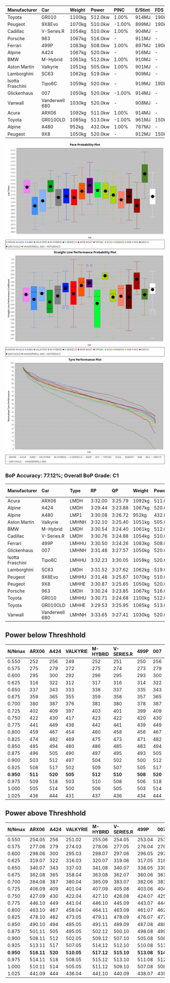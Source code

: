 | Manufacturer     | Car            | Weight | Power   | PINC    | E/Stint | FDS     |
|:-|:-|:-|:-|:-|:-|:-|
| Toyota           | GR010          | 1100kg | 512.0kw | 1.00%   | 914MJ   | 190kph  |
| Peugeot          | 9X8Evo         | 1070kg | 510.0kw | -1.00%  | 899MJ   | 190kph  |
| Cadillac         | V-Series.R     | 1054kg | 510.0kw | 1.00%   | 904MJ   |    -    |
| Porsche          | 963            | 1067kg | 516.0kw |    -    | 911MJ   |    -    |
| Ferrari          | 499P           | 1083kg | 508.0kw | 1.00%   | 897MJ   | 190kph  |
| Alpine           | A424           | 1067kg | 520.0kw |    -    | 916MJ   |    -    |
| BMW              | M-Hybrid       | 1061kg | 512.0kw | 1.00%   | 910MJ   |    -    |
| Aston Martin     | Valkyrie       | 1051kg | 505.0kw | 1.00%   | 901MJ   |    -    |
| Lamborghini      | SC63           | 1062kg | 519.0kw |    -    | 909MJ   |    -    |
| Isotta Fraschini | Tipo6C         | 1059kg | 520.0kw |    -    | 919MJ   | 190kph  |
| Glickenhaus      | 007            | 1050kg | 520.0kw | -1.00%  | 914MJ   |    -    |
| Vanwall          | Vanderwell 680 | 1030kg | 520.0kw |    -    | 908MJ   |    -    |
| Acura            | ARX06          | 1092kg | 511.0kw | 1.00%   | 914MJ   |    -    |
| Toyota           | GR010OLD       | 1085kg | 513.0kw | -1.00%  | 961MJ   | 150kph  |
| Alpine           | A480           | 952kg  | 432.0kw | 1.00%   | 767MJ   |    -    |
| Peugeot          | 9X8            | 1050kg | 520.0kw |    -    | 912MJ   | 150kph  |

![PACECHART](./IMG/ACOMETHOD.png)
![STRAIGHTLINEPERFORMANCECHART](./IMG/ACOMETHOD_sp.png)
![TYREPERFORMANCECHART](./IMG/ACOMETHOD_tw.png)

### BoP Accuracy: 77.12%; Overall BoP Grade: C1
| Manufacturer     | Car            | Type  | RP      | QP      | Weight | Power¹  | Threshhold | PINC    | Power²   | E/Stint | AVG Vmax  | FDS     | RDLC | L/Stint | BOP-Grade | Model Accuracy | Model Points | Match% | SimDiff |
|:-|:-|:-|:-|:-|:-|:-|:-|:-|:-|:-|:-|:-|:-|:-|:-|:-|:-|:-|:-|
| Acura            | ARX06          | LMDH  | 3:32.00 | 3:25.79 | 1092kg | 511.0kw | 210.0kph   | 1.00%   | 516.10kw |  914MJ  | 319.41kph |    -    | 0.98 | 12      | +C2       | 100.00%        | 996          | 72.37% | #       |
| Alpine           | A424           | LMDH  | 3:29.44 | 3:23.88 | 1067kg | 520.0kw | 210.0kph   |    -    | 520.00kw |  916MJ  | 319.17kph |    -    | 1.01 | 12      | -D2       | 96.10%         | 2390         | 61.14% | #       |
| Alpine           | A480           | LMP1  | 3:30.08 | 3:26.72 |  952kg | 432.0kw | 210.0kph   | 1.00%   | 436.30kw |  767MJ  | 320.03kph |    -    | 0.98 | 11      | -C1       | 95.62%         | 1701         | 78.15% | -0.61   |
| Aston Martin     | Valkyrie       | LMHNH | 3:32.10 | 3:25.40 | 1051kg | 505.0kw | 210.0kph   | 1.00%   | 510.00kw |  901MJ  | 317.52kph |    -    | 1.03 | 12      | +E1       | 100.00%        | 466          | 57.85% | #       |
| BMW              | M-Hybrid       | LMDH  | 3:30.54 | 3:24.40 | 1061kg | 512.0kw | 210.0kph   | 1.00%   | 517.10kw |  910MJ  | 320.51kph |    -    | 1.01 | 12      | -B1       | 100.00%        | 3339         | 86.29% | #       |
| Cadillac         | V-Series.R     | LMDH  | 3:30.76 | 3:24.88 | 1054kg | 510.0kw | 210.0kph   | 1.00%   | 515.10kw |  904MJ  | 322.67kph |    -    | 1.02 | 12      | -A2       | 99.56%         | 5841         | 94.60% | #       |
| Ferrari          | 499P           | LMHHU | 3:30.50 | 3:24.26 | 1083kg | 508.0kw | 210.0kph   | 1.00%   | 513.10kw |  897MJ  | 319.92kph | 190kph  | 1.03 | 12      | -B1       | 99.57%         | 7417         | 87.49% | #       |
| Glickenhaus      | 007            | LMHNH | 3:31.48 | 3:27.57 | 1050kg | 520.0kw | 210.0kph   | -1.00%  | 514.80kw |  914MJ  | 326.14kph |    -    | 0.95 | 12      | +B1       | 93.90%         | 2170         | 88.52% | +1.73   |
| Isotta Fraschini | Tipo6C         | LMHHU | 3:32.23 | 3:30.05 | 1059kg | 520.0kw | 210.0kph   |    -    | 520.00kw |  919MJ  | 323.82kph | 190kph  | 1.06 | 12      | +E2       | 100.00%        | 132          | 52.81% | +1.55   |
| Lamborghini      | SC63           | LMDH  | 3:31.52 | 3:27.62 | 1062kg | 519.0kw | 210.0kph   |    -    | 519.00kw |  909MJ  | 317.46kph |    -    | 1.05 | 12      | +A2       | 100.00%        | 784          | 92.18% | +1.53   |
| Peugeot          | 9X8Evo         | LMHHU | 3:31.48 | 3:25.67 | 1070kg | 510.0kw | 210.0kph   | -1.00%  | 504.90kw |  899MJ  | 327.65kph | 190kph  | 0.99 | 12      | +B2       | 100.00%        | 1891         | 81.02% | #       |
| Peugeot          | 9X8            | LMHHE | 3:30.87 | 3:25.65 | 1050kg | 520.0kw | 210.0kph   |    -    | 520.00kw |  912MJ  | 319.54kph | 150kph  | 1.03 | 12      | ~A1       | 99.96%         | 4579         | 97.61% | -0.39   |
| Porsche          | 963            | LMDH  | 3:30.24 | 3:23.85 | 1067kg | 516.0kw | 210.0kph   |    -    | 516.00kw |  911MJ  | 320.20kph |    -    | 1.01 | 12      | -B2       | 98.39%         | 16118        | 81.68% | #       |
| Toyota           | GR010          | LMHHU | 3:30.71 | 3:24.68 | 1100kg | 512.0kw | 210.0kph   | 1.00%   | 517.10kw |  914MJ  | 317.95kph | 190kph  | 1.00 | 12      | -A2       | 99.90%         | 5196         | 93.21% | #       |
| Toyota           | GR010OLD       | LMHHE | 3:29.53 | 3:25.95 | 1085kg | 513.0kw | 210.0kph   | -1.00%  | 507.90kw |  961MJ  | 326.18kph | 150kph  | 1.01 | 12      | -D2       | 97.31%         | 905          | 63.21% | +2.22   |
| Vanwall          | Vanderwell 680 | LMHNH | 3:33.65 | 3:27.41 | 1030kg | 520.0kw | 210.0kph   |    -    | 520.00kw |  908MJ  | 323.38kph |    -    | 1.02 | 12      | +Ω1       | 98.91%         | 543          | 45.83% | +0.56   |

## Power below Threshhold
| N/Nmax    | ARX06   | A424    | VALKYRIE | M-HYBRID | V-SERIES.R | 499P    | 007     | TIPO6C  | SC63    | 9X8EVO  | 9X8     | 963     | GR010   | GR010OLD | VANDERWELL 680 | ​     | RPM      | A480       |
|:-|:-|:-|:-|:-|:-|:-|:-|:-|:-|:-|:-|:-|:-|:-|:-|:-|:-|:-|
|  0.550    |  252    |  256    |  249     |  252     |  251       |  250    |  256    |  256    |  256    |  251    |  256    |  254    |  252    |  253     |  256           |  ​    |   --     |   -        |
|  0.575    |  275    |  279    |  272     |  275     |  274       |  273    |  279    |  279    |  279    |  274    |  279    |  277    |  275    |  276     |  279           |  ​    |   --     |   -        |
|  0.600    |  295    |  300    |  292     |  296     |  295       |  293    |  300    |  300    |  299    |  295    |  300    |  298    |  296    |  296     |  300           |  ​    |   --     |   -        |
|  0.625    |  316    |  322    |  312     |  317     |  316       |  314    |  322    |  322    |  321    |  316    |  322    |  319    |  317    |  317     |  322           |  ​    |   --     |   -        |
|  0.650    |  337    |  343    |  333     |  338     |  337       |  335    |  343    |  343    |  342    |  337    |  343    |  340    |  338    |  338     |  343           |  ​    |   --     |   -        |
|  0.675    |  359    |  365    |  355     |  359     |  358       |  357    |  365    |  365    |  364    |  358    |  365    |  362    |  359    |  360     |  365           |  ​    |   --     |   -        |
|  0.700    |  380    |  387    |  376     |  381     |  380       |  378    |  387    |  387    |  386    |  380    |  387    |  384    |  381    |  382     |  387           |  ​    |   --     |   -        |
|  0.725    |  402    |  409    |  397     |  403     |  401       |  399    |  409    |  409    |  408    |  401    |  409    |  406    |  403    |  403     |  409           |  ​    |   --     |   -        |
|  0.750    |  422    |  430    |  417     |  423     |  422       |  420    |  430    |  430    |  429    |  422    |  430    |  427    |  423    |  424     |  430           |  ​    |   --     |   -        |
|  0.775    |  441    |  449    |  436     |  442     |  441       |  439    |  449    |  449    |  448    |  441    |  449    |  446    |  442    |  443     |  449           |  ​    |  5000    |  -3386005  |
|  0.800    |  459    |  467    |  454     |  460     |  458       |  456    |  467    |  467    |  466    |  458    |  467    |  463    |  460    |  461     |  467           |  ​    |  5500    |  -3687783  |
|  0.825    |  474    |  482    |  469     |  475     |  473       |  471    |  482    |  482    |  481    |  473    |  482    |  478    |  475    |  476     |  482           |  ​    |  5999    |  -4004324  |
|  0.850    |  485    |  494    |  480     |  486     |  485       |  483    |  494    |  494    |  493    |  485    |  494    |  490    |  486    |  487     |  494           |  ​    |  6499    |  -4335628  |
|  0.875    |  496    |  505    |  490     |  497     |  495       |  493    |  505    |  505    |  504    |  495    |  505    |  501    |  497    |  498     |  505           |  ​    |  7000    |  -4681695  |
|  0.900    |  503    |  512    |  497     |  504     |  502       |  500    |  512    |  512    |  511    |  502    |  512    |  508    |  504    |  505     |  512           |  ​    |  7500    |  -5042525  |
|  0.925    |  508    |  517    |  502     |  509     |  507       |  505    |  517    |  517    |  516    |  507    |  517    |  513    |  509    |  510     |  517           |  ​    |  8000    |  429       |
| **0.950** | **511** | **520** | **505**  | **512**  | **510**    | **508** | **520** | **520** | **519** | **510** | **520** | **516** | **512** | **513**  | **520**        | **​** | **8499** | **432**    |
|  0.975    |  509    |  518    |  503     |  510     |  508       |  506    |  518    |  518    |  517    |  508    |  518    |  514    |  510    |  511     |  518           |  ​    |  9000    |  216       |
|  1.000    |  505    |  514    |  500     |  506     |  505       |  503    |  514    |  514    |  513    |  505    |  514    |  510    |  506    |  507     |  514           |  ​    |   --     |   -        |
|  1.025    |  436    |  444    |  431     |  437     |  436       |  434    |  444    |  444    |  443    |  436    |  444    |  441    |  437    |  438     |  444           |  ​    |   --     |   -        |

## Power above Threshhold
| N/Nmax    | ARX06      | A424    | VALKYRIE   | M-HYBRID   | V-SERIES.R | 499P       | 007        | TIPO6C  | SC63    | 9X8EVO     | 9X8     | 963     | GR010      | GR010OLD   | VANDERWELL 680 | ​     | RPM      | A480            |
|:-|:-|:-|:-|:-|:-|:-|:-|:-|:-|:-|:-|:-|:-|:-|:-|:-|:-|:-|
|  0.550    |  254.05    |  256    |  251.02    |  255.06    |  254.05    |  253.04    |  253.39    |  256    |  256    |  248.44    |  256    |  254    |  255.06    |  250.43    |  256           |  ​    |   --     |  0.00           |
|  0.575    |  277.06    |  279    |  274.03    |  278.06    |  277.05    |  276.04    |  276.43    |  279    |  279    |  271.48    |  279    |  277    |  278.06    |  273.47    |  279           |  ​    |   --     |  0.00           |
|  0.600    |  298.06    |  300    |  295.03    |  298.07    |  297.06    |  296.05    |  297.46    |  300    |  299    |  291.52    |  300    |  298    |  298.07    |  293.50    |  300           |  ​    |   --     |  0.00           |
|  0.625    |  319.07    |  322    |  316.03    |  320.07    |  319.06    |  317.05    |  318.49    |  322    |  321    |  312.56    |  322    |  319    |  320.07    |  314.54    |  322           |  ​    |   --     |  0.00           |
|  0.650    |  340.07    |  343    |  337.03    |  341.08    |  340.07    |  338.05    |  339.53    |  343    |  342    |  333.59    |  343    |  340    |  341.08    |  335.57    |  343           |  ​    |   --     |  0.00           |
|  0.675    |  362.08    |  365    |  358.04    |  363.08    |  362.07    |  360.06    |  361.56    |  365    |  364    |  354.63    |  365    |  362    |  363.08    |  356.61    |  365           |  ​    |   --     |  0.00           |
|  0.700    |  384.08    |  387    |  380.04    |  385.09    |  383.07    |  382.06    |  383.60    |  387    |  386    |  375.67    |  387    |  384    |  385.09    |  377.65    |  387           |  ​    |   --     |  0.00           |
|  0.725    |  406.09    |  409    |  401.04    |  407.09    |  405.08    |  403.06    |  404.63    |  409    |  408    |  396.71    |  409    |  406    |  407.09    |  399.68    |  409           |  ​    |   --     |  0.00           |
|  0.750    |  427.09    |  430    |  422.04    |  427.10    |  426.08    |  424.07    |  425.66    |  430    |  429    |  416.74    |  430    |  427    |  427.10    |  419.72    |  430           |  ​    |   --     |  0.00           |
|  0.775    |  446.10    |  449    |  441.04    |  446.10    |  445.09    |  443.07    |  444.69    |  449    |  448    |  435.78    |  449    |  446    |  446.10    |  438.75    |  449           |  ​    |  5000    |  -3,422,374.99  |
|  0.800    |  463.10    |  467    |  458.04    |  464.11    |  463.09    |  461.07    |  462.72    |  467    |  466    |  453.81    |  467    |  463    |  464.11    |  455.78    |  467           |  ​    |  5500    |  -3,727,394.70  |
|  0.825    |  478.10    |  482    |  473.05    |  479.11    |  478.09    |  476.07    |  477.74    |  482    |  481    |  468.84    |  482    |  478    |  479.11    |  470.81    |  482           |  ​    |  5999    |  -4,047,335.34  |
|  0.850    |  490.10    |  494    |  485.05    |  491.11    |  489.09    |  487.08    |  488.76    |  494    |  493    |  479.86    |  494    |  490    |  491.11    |  482.83    |  494           |  ​    |  6499    |  -4,382,198.93  |
|  0.875    |  501.11    |  505    |  495.05    |  502.12    |  500.10    |  498.08    |  499.78    |  505    |  504    |  489.87    |  505    |  501    |  502.12    |  492.84    |  505           |  ​    |  7000    |  -4,731,982.47  |
|  0.900    |  508.11    |  512    |  502.05    |  509.12    |  507.10    |  505.08    |  506.79    |  512    |  511    |  496.89    |  512    |  508    |  509.12    |  499.86    |  512           |  ​    |  7500    |  -5,096,688.95  |
|  0.925    |  513.11    |  517    |  507.05    |  514.12    |  512.10    |  510.08    |  511.80    |  517    |  516    |  501.89    |  517    |  513    |  514.12    |  504.86    |  517           |  ​    |  8000    |  433.32         |
| **0.950** | **516.11** | **520** | **510.05** | **517.12** | **515.10** | **513.08** | **514.80** | **520** | **519** | **504.90** | **520** | **516** | **517.12** | **507.87** | **520**        | **​** | **8499** | **436.32**      |
|  0.975    |  514.11    |  518    |  508.05    |  515.12    |  513.10    |  511.08    |  512.80    |  518    |  517    |  502.90    |  518    |  514    |  515.12    |  505.87    |  518           |  ​    |  9000    |  218.16         |
|  1.000    |  510.11    |  514    |  505.05    |  511.12    |  509.10    |  507.08    |  508.79    |  514    |  513    |  499.89    |  514    |  510    |  511.12    |  502.86    |  514           |  ​    |   --     |  0.00           |
|  1.025    |  441.09    |  444    |  436.04    |  441.10    |  440.09    |  438.07    |  439.68    |  444    |  443    |  430.77    |  444    |  441    |  441.10    |  433.74    |  444           |  ​    |   --     |  0.00           |
